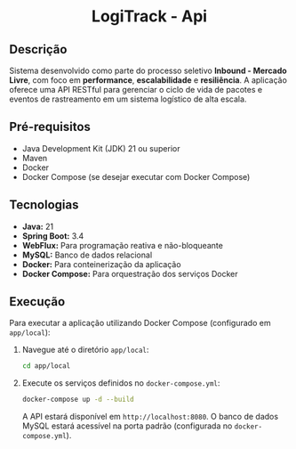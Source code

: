 <h1 align="center">
  LogiTrack - Api
</h1>

## Descrição

Sistema desenvolvido como parte do processo seletivo **Inbound - Mercado Livre**, com foco em **performance**, **escalabilidade** e **resiliência**. A aplicação oferece uma API RESTful para gerenciar o ciclo de vida de pacotes e eventos de rastreamento em um sistema logístico de alta escala.


## Pré-requisitos

* Java Development Kit (JDK) 21 ou superior
* Maven
* Docker
* Docker Compose (se desejar executar com Docker Compose)

## Tecnologias

* **Java:** 21
* **Spring Boot:** 3.4
* **WebFlux:** Para programação reativa e não-bloqueante
* **MySQL:** Banco de dados relacional
* **Docker:** Para conteinerização da aplicação
* **Docker Compose:** Para orquestração dos serviços Docker

## Execução

Para executar a aplicação utilizando Docker Compose (configurado em `app/local`):

1.  Navegue até o diretório `app/local`:
    ```bash
    cd app/local
    ```
2.  Execute os serviços definidos no `docker-compose.yml`:
    ```bash
    docker-compose up -d --build
    ```
    A API estará disponível em `http://localhost:8080`. O banco de dados MySQL estará acessível na porta padrão (configurada no `docker-compose.yml`).